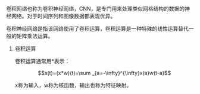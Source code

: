 卷积网络也称为卷积神经网络，CNN，是专门用来处理类似网格结构的数据的神经网络。对于时间序列和图像数据都表现优异。

卷积神经网络是指该网络使用了卷积运算，卷积运算是一种特殊的线性运算替代一般的矩阵乘法运算。

1. 卷积运算

    卷积运算通常用*表示：

    $$s(t)=(x*w)(t)=\sum _{a=-\infty}^{\infty}x(a)w(t-a)$$

    x称为输入，w称为核函数，输出也称为特征映射。

    

